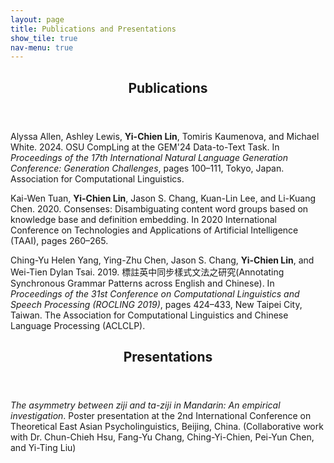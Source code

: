 ```yaml
---
layout: page
title: Publications and Presentations
show_tile: true
nav-menu: true
---
```


<!-- Main -->
<div id="main" class="alt">
	
<!-- One -->	
<section id="one">
	<div class="inner">
		<header class="major">
			<h1>Publications</h1>
		</header>
		<p>Alyssa Allen, Ashley Lewis, <b>Yi-Chien Lin</b>, Tomiris Kaumenova, and Michael White. 2024. OSU CompLing at the GEM'24 Data-to-Text Task. In <i>Proceedings of the 17th International Natural Language Generation Conference: Generation Challenges</i>, pages 100–111, Tokyo, Japan. Association for Computational Linguistics.</p>
		<p>Kai-Wen Tuan, <b>Yi-Chien Lin</b>, Jason S. Chang, Kuan-Lin Lee, and Li-Kuang Chen. 2020. Consenses: Disambiguating content word groups based on knowledge base and definition embedding. In 2020 International Conference on Technologies and Applications of Artificial Intelligence (TAAI), pages 260–265. </p>
		<p>Ching-Yu Helen Yang, Ying-Zhu Chen, Jason S. Chang, <b>Yi-Chien Lin</b>, and Wei-Tien Dylan Tsai. 2019. 標註英中同步樣式文法之研究(Annotating Synchronous Grammar Patterns across English and Chinese). In <i>Proceedings of the 31st Conference on Computational Linguistics and Speech Processing (ROCLING 2019)</i>, pages 424–433, New Taipei City, Taiwan. The Association for Computational Linguistics and Chinese Language Processing (ACLCLP).</p>
	</div>
</section>


<!-- Two -->
<section id="two">
	<div class="inner">
		<header class="major">
			<h1>Presentations</h1>
		</header>
  		<p><i>The asymmetry between ziji and ta-ziji in Mandarin: An empirical investigation</i>. Poster presentation at the 2nd International Conference on Theoretical East Asian Psycholinguistics, Beijing, China. (Collaborative work with Dr. Chun-Chieh Hsu, Fang-Yu Chang, Ching-Yi-Chien, Pei-Yun Chen, and Yi-Ting Liu)</p>
	</div>
</section>
